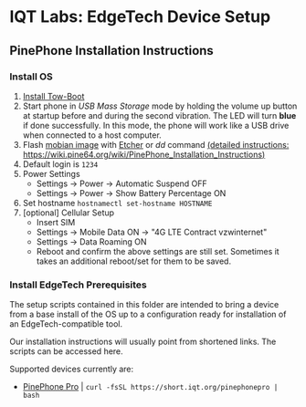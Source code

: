 # IQT Labs: EdgeTech Device Setup

## PinePhone Installation Instructions

### Install OS
1. [Install Tow-Boot](https://tow-boot.org/devices/pine64-pinephonePro.html)
2. Start phone in *USB Mass Storage* mode by holding the volume up button at startup before and during the second vibration. The LED will turn **blue** if done successfully. In this mode, the phone will work like a USB drive when connected to a host computer.
3. Flash [mobian image](https://images.mobian.org/pinephonepro/weekly/) with [Etcher](https://www.balena.io/etcher/) or *dd* command [(detailed instructions: https://wiki.pine64.org/wiki/PinePhone_Installation_Instructions)](https://wiki.pine64.org/wiki/PinePhone_Installation_Instructions)
4. Default login is `1234`
5. Power Settings
    - Settings -> Power -> Automatic Suspend OFF
    - Settings -> Power -> Show Battery Percentage ON
6. Set hostname `hostnamectl set-hostname HOSTNAME`
6. [optional] Cellular Setup
    - Insert SIM
    - Settings -> Mobile Data ON -> "4G LTE Contract vzwinternet"
    - Settings -> Data Roaming ON
    - Reboot and confirm the above settings are still set. Sometimes it takes an additional reboot/set for them to be saved.

### Install EdgeTech Prerequisites

The setup scripts contained in this folder are intended to bring a device from a base install of the OS up to a configuration ready for installation of an EdgeTech-compatible tool.

Our installation instructions will usually point from shortened links.  The scripts can be accessed here.


Supported devices currently are:
  - [PinePhone Pro](./pinephone-pro_setup.sh)   |   `curl -fsSL https://short.iqt.org/pinephonepro | bash`
